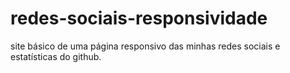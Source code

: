 # redes-sociais-responsividade
site básico de uma página responsivo das minhas redes sociais e estatísticas do github.
